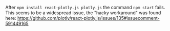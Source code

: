 After ```npm install react-plotly.js plotly.js```
the command ```npm start``` fails.  This seems to be a widespread issue, the "hacky workaround" was found here: https://github.com/plotly/react-plotly.js/issues/135#issuecomment-591449165
